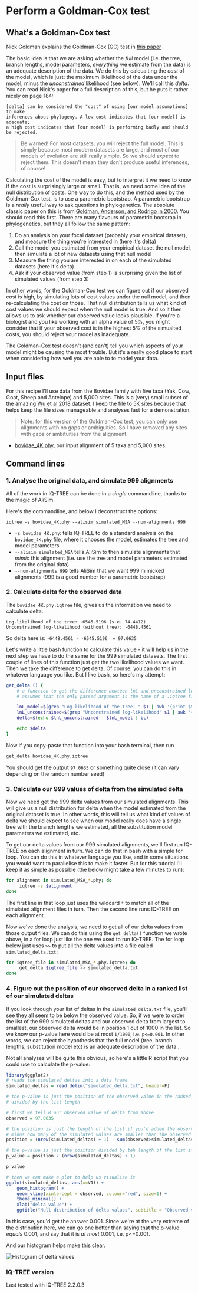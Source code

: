 # Perform a Goldman-Cox test 

## What's a Goldman-Cox test

Nick Goldman explains the Goldman-Cox (GC) test in [this paper](https://link.springer.com/article/10.1007/BF00166252)

The basic idea is that we are asking whether the _full_ model (i.e. the tree, branch lengths, model parameters, _everything_ we estimate from the data) is an adequate description of the data. We do this by calcualting the _cost_ of the model, which is just: the maximum liklelihood of the data under the model, minus the _unconstrained_ likelihood (see below). We'll call this _delta_. You can read Nick's paper for a full description of this, but he puts it rather nicely on page 184:

```
[delta] can be considered the "cost" of using [our model assumptions] to make 
inferences about phylogeny. A low cost indicates that [our model] is adequate; 
a high cost indicates that [our model] is performing badly and should be rejected.
```

> Be warned! For most datasets, you will reject the full model. This is simply because most modern datasets are large, and most of our models of evolution are still really simple. So we should _expect_ to reject them. This doesn't mean they don't produce useful inferences, of course!


Calculating the cost of the model is easy, but to interpret it we need to know if the cost is surprisingly large or small. That is, we need some idea of the null distribution of costs. One way to do this, and the method used by the Goldman-Cox test, is to use a parametric bootstrap. A parametric bootstrap is a _really_ useful way to ask questions in phylogenetics. The absolute classic paper on this is from [Goldman, Anderson, and Rodrigo in 2000](https://academic.oup.com/sysbio/article/49/4/652/1678908). You should read this first. There are many flavours of parametric bootsrap in phylogenetics, but they all follow the same pattern:

1. Do an analysis on your focal dataset (probably your empirical dataset), and measure the thing you're interested in (here it's delta)
2. Call the model you estimated from your empirical dataset the null model, then simulate a lot of new datasets using that null model
3. Measure the thing you are interested in on each of the simulated datasets (here it's delta)
4. Ask if your observed value (from step 1) is surprising given the list of simulated values (from step 3)

In other words, for the Goldman-Cox test we can figure out if our observed cost is high, by simulating lots of cost values under the null model, and then re-calculating the cost on those. That null distribution tells us what kind of cost values we should expect when the null model is true. And so it then allows us to ask whether our observed value looks plausible. If you're a biologist and you like working with an alpha value of 5%, you might consider that if your observed cost is in the highest 5% of the simualted costs, you should reject your model as inadequate.

The Goldman-Cox test doesn't (and can't) tell you which aspects of your model might be causing the most trouble. But it's a really good place to start when considering how well you are able to to model your data.

## Input files

For this recipe I'll use data from the Bovidae family with five taxa (Yak, Cow, Goat, Sheep and Antelope) and 5,000 sites. This is a (very) small subset of the amazing [Wu et al 2018](https://doi.org/10.1016/j.dib.2018.04.094) dataset. I keep the file to 5K sites because that helps keep the file sizes manageable and analyses fast for a demonstration.

> Note: for this version of the Goldman-Cox test, you can only use alignments with no gaps or ambiguities. So I have removed any sites with gaps or ambituities from the alignment.

* [bovidae_4K.phy](http://www.iqtree.org/doc/data/bovidae_4K.phy), our input alignment of 5 taxa and 5,000 sites.

## Command lines

### 1. Analyse the original data, and simulate 999 alignments

All of the work in IQ-TREE can be done in a *single* commandline, thanks to the magic of AliSim.

Here's the commandline, and below I deconstruct the options:

```
iqtree -s bovidae_4K.phy --alisim simulated_MSA --num-alignments 999
```

* `-s bovidae_4K.phy`: tells IQ-TREE to do a standard analysis on the `bovidae_4K.phy` file, where it chooses the model, estimates the tree and model parameters
* `--alisim simulated_MSA` tells AliSim to then simulate alignments that _mimic_ this alignment (i.e. use the tree and model parameters estimated from the original data)
* `--num-alignments 999` tells AliSim that we want 999 mimicked alignments (999 is a good number for a parametric bootstrap)


### 2. Calculate delta for the observed data

The `bovidae_4K.phy.iqtree` file, gives us the information we need to calculate delta:

```
Log-likelihood of the tree: -6545.5196 (s.e. 74.4412)
Unconstrained log-likelihood (without tree): -6448.4561
```

So delta here is: `-6448.4561 - -6545.5196  = 97.0635`

Let's write a little bash function to calculate this value - it will help us in the next step we have to do the same for the 999 simulated datasets. The first couple of lines of this function just get the two likelihood values we want. Then we take the difference to get delta. Of course, you can do this in whatever language you like. But I like bash, so here's my attempt:

```bash
get_delta () {
    # a function to get the difference bewteen lnL and unconstrained lnL from a .iqtree file
    # assumes that the only passed argument is the name of a .iqtree file

    lnL_model=$(grep "Log-likelihood of the tree: " $1 | awk '{print $5}')
    lnL_unconstrained=$(grep "Unconstrained log-likelihood" $1 | awk '{print $5}')
    delta=$(echo $lnL_unconstrained - $lnL_model | bc) 

    echo $delta
}
```

Now if you copy-paste that function into your bash terminal, then run

```bash
get_delta bovidae_4K.phy.iqtree 
```

You should get the output `97.0635` or something quite close (it can vary depending on the random number seed)

### 3. Calculate our 999 values of delta from the simulated delta

Now we need get the 999 delta values from our simulated alignments. This will give us a null distribution for delta when the model estimated from the original dataset is true. In other words, this will tell us what kind of values of delta we should expect to see when our model really does have a single tree with the branch lengths we estimated, all the substitution model parameters we estimated, etc. 

To get our delta values from our 999 simulated alignments, we'll first run IQ-TREE on each alignment in turn. We can do that in bash with a simple for loop. You can do this in whatever language you like, and in some situations you would want to parallelise this to make it faster. But for this tutorial I'll keep it as simple as possible (the below might take a few minutes to run):

```bash
for alignment in simulated_MSA_*.phy; do
     iqtree -s $alignment
done
```

The first line in that loop just uses the wildcard `*` to match all of the simulated alignment files in turn. Then the second line runs IQ-TREE on each alignment.

Now we've done the analysis, we need to get all of our delta values from those output files. We can do this using the `get_delta()` function we wrote above, in a for loop just like the one we used to run IQ-TREE. The for loop below just uses `>>` to put all the delta values into a file called `simulated_delta.txt`:

```bash
for iqtree_file in simulated_MSA_*.phy.iqtree; do
     get_delta $iqtree_file >> simulated_delta.txt
done
```  

### 4. Figure out the position of our observed delta in a ranked list of our simulated deltas

If you look through your list of deltas in the `simulated_delta.txt` file, you'll see they all seem to be below the observed value. So, if we were to order the list of the 999 simulated deltas and our observed delta from largest to smallest, our observed delta would be in position 1 out of 1000 in the list. So we know our p-value here would be at most `1/1000`, i.e. `p<=0.001`. In other words, we can reject the hypothesis that the full model (tree, branch lengths, substitution model etc) is an adequate description of the data...

Not all analyses will be quite this obvious, so here's a little R script that you could use to calculate the p-value:

```R
library(ggplot2)
# reads the simulated deltas into a data frame
simulated_deltas = read.delim("simulated_delta.txt", header=F)

# the p-value is just the position of the observed value in the ranked list,
# divided by the list length

# first we tell R our observed value of delta from above
observed = 97.0635

# the position is just the length of the list if you'd added the observed value (1000 in our case)
# minus how many of the simulated values are smaller than the observed value
position = (nrow(simulated_deltas) + 1) - sum(observed>simulated_deltas$V1)

# the p-value is just the position divided by teh length of the list if you'd added the observed value
p_value = position / (nrow(simulated_deltas) + 1)

p_value

# then we can make a plot to help us visualise it
ggplot(simulated_deltas, aes(x=V1)) + 
    geom_histogram() + 
    geom_vline(xintercept = observed, colour="red", size=1) +
    theme_minimal() +
    xlab("delta value") +
    ggtitle("Null distribution of delta values", subtitle = "Observed value is shown as a red line")
```

In this case, you'd get the answer 0.001. Since we're at the very extreme of the distribution here, we can go one better than saying that the p-value _equals_ 0.001, and say that it is _at most_ 0.001, i.e. p<=0.001.

And our histogram helps make this clear.

![Histogram of delta values](images/delta_plot.png)

### IQ-TREE version
Last tested with IQ-TREE 2.2.0.3
